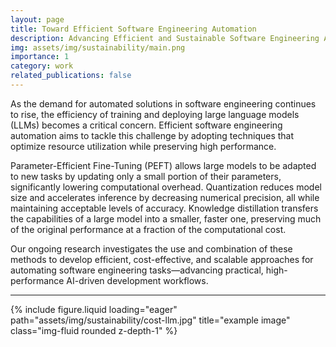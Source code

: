 ```yaml
---
layout: page
title: Toward Efficient Software Engineering Automation
description: Advancing Efficient and Sustainable Software Engineering Automation via, Quantization, Knowledge Distillation and PEFT
img: assets/img/sustainability/main.png
importance: 1
category: work
related_publications: false
---
```


As the demand for automated solutions in software engineering continues to rise, the efficiency of training and deploying large language models (LLMs) becomes a critical concern. Efficient software engineering automation aims to tackle this challenge by adopting techniques that optimize resource utilization while preserving high performance.

Parameter-Efficient Fine-Tuning (PEFT) allows large models to be adapted to new tasks by updating only a small portion of their parameters, significantly lowering computational overhead. Quantization reduces model size and accelerates inference by decreasing numerical precision, all while maintaining acceptable levels of accuracy. Knowledge distillation transfers the capabilities of a large model into a smaller, faster one, preserving much of the original performance at a fraction of the computational cost.

Our ongoing research investigates the use and combination of these methods to develop efficient, cost-effective, and scalable approaches for automating software engineering tasks—advancing practical, high-performance AI-driven development workflows.

---

<div class="row">
    <div class="col-sm mt-9 mt-md-0">
        {% include figure.liquid loading="eager" path="assets/img/sustainability/cost-llm.jpg" title="example image" class="img-fluid rounded z-depth-1" %}
    </div>
</div>


